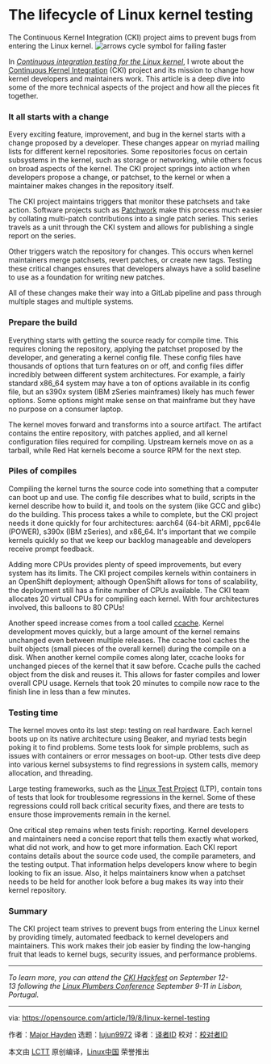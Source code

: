 [#]: collector: (lujun9972)
[#]: translator: ( )
[#]: reviewer: ( )
[#]: publisher: ( )
[#]: url: ( )
[#]: subject: (The lifecycle of Linux kernel testing)
[#]: via: (https://opensource.com/article/19/8/linux-kernel-testing)
[#]: author: (Major Hayden https://opensource.com/users/mhaydenhttps://opensource.com/users/mhaydenhttps://opensource.com/users/marcobravohttps://opensource.com/users/mhayden)

The lifecycle of Linux kernel testing
======
The Continuous Kernel Integration (CKI) project aims to prevent bugs
from entering the Linux kernel.
![arrows cycle symbol for failing faster][1]

In _[Continuous integration testing for the Linux kernel][2]_, I wrote about the [Continuous Kernel Integration][3] (CKI) project and its mission to change how kernel developers and maintainers work. This article is a deep dive into some of the more technical aspects of the project and how all the pieces fit together.

### It all starts with a change

Every exciting feature, improvement, and bug in the kernel starts with a change proposed by a developer. These changes appear on myriad mailing lists for different kernel repositories. Some repositories focus on certain subsystems in the kernel, such as storage or networking, while others focus on broad aspects of the kernel. The CKI project springs into action when developers propose a change, or patchset, to the kernel or when a maintainer makes changes in the repository itself.

The CKI project maintains triggers that monitor these patchsets and take action. Software projects such as [Patchwork][4] make this process much easier by collating multi-patch contributions into a single patch series. This series travels as a unit through the CKI system and allows for publishing a single report on the series.

Other triggers watch the repository for changes. This occurs when kernel maintainers merge patchsets, revert patches, or create new tags. Testing these critical changes ensures that developers always have a solid baseline to use as a foundation for writing new patches.

All of these changes make their way into a GitLab pipeline and pass through multiple stages and multiple systems.

### Prepare the build

Everything starts with getting the source ready for compile time. This requires cloning the repository, applying the patchset proposed by the developer, and generating a kernel config file. These config files have thousands of options that turn features on or off, and config files differ incredibly between different system architectures. For example, a fairly standard x86_64 system may have a ton of options available in its config file, but an s390x system (IBM zSeries mainframes) likely has much fewer options. Some options might make sense on that mainframe but they have no purpose on a consumer laptop.

The kernel moves forward and transforms into a source artifact. The artifact contains the entire repository, with patches applied, and all kernel configuration files required for compiling. Upstream kernels move on as a tarball, while Red Hat kernels become a source RPM for the next step.

### Piles of compiles

Compiling the kernel turns the source code into something that a computer can boot up and use. The config file describes what to build, scripts in the kernel describe how to build it, and tools on the system (like GCC and glibc) do the building. This process takes a while to complete, but the CKI project needs it done quickly for four architectures: aarch64 (64-bit ARM), ppc64le (POWER), s390x (IBM zSeries), and x86_64. It's important that we compile kernels quickly so that we keep our backlog manageable and developers receive prompt feedback.

Adding more CPUs provides plenty of speed improvements, but every system has its limits. The CKI project compiles kernels within containers in an OpenShift deployment; although OpenShift allows for tons of scalability, the deployment still has a finite number of CPUs available. The CKI team allocates 20 virtual CPUs for compiling each kernel. With four architectures involved, this balloons to 80 CPUs!

Another speed increase comes from a tool called [ccache][5]. Kernel development moves quickly, but a large amount of the kernel remains unchanged even between multiple releases. The ccache tool caches the built objects (small pieces of the overall kernel) during the compile on a disk. When another kernel compile comes along later, ccache looks for unchanged pieces of the kernel that it saw before. Ccache pulls the cached object from the disk and reuses it. This allows for faster compiles and lower overall CPU usage. Kernels that took 20 minutes to compile now race to the finish line in less than a few minutes.

### Testing time

The kernel moves onto its last step: testing on real hardware. Each kernel boots up on its native architecture using Beaker, and myriad tests begin poking it to find problems. Some tests look for simple problems, such as issues with containers or error messages on boot-up. Other tests dive deep into various kernel subsystems to find regressions in system calls, memory allocation, and threading.

Large testing frameworks, such as the [Linux Test Project][6] (LTP), contain tons of tests that look for troublesome regressions in the kernel. Some of these regressions could roll back critical security fixes, and there are tests to ensure those improvements remain in the kernel.

One critical step remains when tests finish: reporting. Kernel developers and maintainers need a concise report that tells them exactly what worked, what did not work, and how to get more information. Each CKI report contains details about the source code used, the compile parameters, and the testing output. That information helps developers know where to begin looking to fix an issue. Also, it helps maintainers know when a patchset needs to be held for another look before a bug makes its way into their kernel repository.

### Summary

The CKI project team strives to prevent bugs from entering the Linux kernel by providing timely, automated feedback to kernel developers and maintainers. This work makes their job easier by finding the low-hanging fruit that leads to kernel bugs, security issues, and performance problems.

* * *

_To learn more, you can attend the [CKI Hackfest][7] on September 12-13 following the [Linux Plumbers Conference][8] September 9-11 in Lisbon, Portugal._

--------------------------------------------------------------------------------

via: https://opensource.com/article/19/8/linux-kernel-testing

作者：[Major Hayden][a]
选题：[lujun9972][b]
译者：[译者ID](https://github.com/译者ID)
校对：[校对者ID](https://github.com/校对者ID)

本文由 [LCTT](https://github.com/LCTT/TranslateProject) 原创编译，[Linux中国](https://linux.cn/) 荣誉推出

[a]: https://opensource.com/users/mhaydenhttps://opensource.com/users/mhaydenhttps://opensource.com/users/marcobravohttps://opensource.com/users/mhayden
[b]: https://github.com/lujun9972
[1]: https://opensource.com/sites/default/files/styles/image-full-size/public/lead-images/fail_progress_cycle_momentum_arrow.png?itok=q-ZFa_Eh (arrows cycle symbol for failing faster)
[2]: https://opensource.com/article/19/6/continuous-kernel-integration-linux
[3]: https://cki-project.org/
[4]: https://github.com/getpatchwork/patchwork
[5]: https://ccache.dev/
[6]: https://linux-test-project.github.io
[7]: https://cki-project.org/posts/hackfest-agenda/
[8]: https://www.linuxplumbersconf.org/
